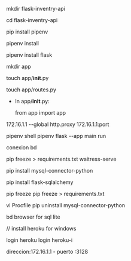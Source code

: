mkdir flask-inventry-api

cd flask-inventry-api

pip install pipenv

pipenv install

pipenv install flask 

mkdir app 

touch app/__init__.py

touch app/routes.py

- In app/__init__.py:

    from app import app



172.16.1.1
--global http.proxy 172.16.1.1:port  

pipenv shell 
pipenv 
flask --app main run


conexion bd 


pip freeze > requirements.txt
 waitress-serve 




pip install mysql-connector-python 

pip install flask-sqlalchemy 


pip freeze
pip freeze > requirements.txt


vi Procfile
pip uninstall mysql-connector-python 


bd browser for sql lite 


// install heroku for windows

login heroku 
login heroku-i

direccion:172.16.1.1 - puerto :3128